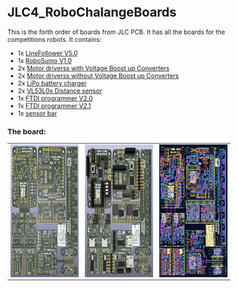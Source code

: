 # JLC4_RoboChalangeBoards
This is the forth order of boards from JLC PCB. It has all the boards for the competitions robots.
It contains:
- 1x [LineFollower V5.0](https://github.com/Tonikiller10000/LineFollower)
- 1x [RoboSumo V1.0](https://github.com/Tonikiller10000/RoboSumo)
- 2x [Motor driverss with Voltage Boost up Converters](https://github.com/Tonikiller10000/MotorDriver_1)
- 2x [Motor driverss without Voltage Boost up Converters](https://github.com/Tonikiller10000/MotorDriver_1)
- 2x [LiPo battery charger](https://github.com/Tonikiller10000/LiPo_BatteryCharger)
- 2x [VL53L0x Distance sensor](https://github.com/Tonikiller10000/VL53L0x_DistanceSensor)
- 1x [FTDI programmer V2.0](https://github.com/Tonikiller10000/CH340G-FTDI-PROGRAMER)
- 1x [FTDI programmer V2.1](https://github.com/Tonikiller10000/CH340G-FTDI-PROGRAMER)
- 1x [sensor bar](https://github.com/Tonikiller10000/ITR8307-TR8_SensorBar)

### The board:
<table>
  <tr>
    <td><img src="https://github.com/Tonikiller10000/JLC4_RoboChalangeBoards/blob/main/JLC4_Pictures/j4441.png" height = 300 width= 300  ></td>  
    <td><img src="https://github.com/Tonikiller10000/JLC4_RoboChalangeBoards/blob/main/JLC4_Pictures/j4443.png" height = 300 width= 300  ></td>  
    <td><img src="https://github.com/Tonikiller10000/JLC4_RoboChalangeBoards/blob/main/JLC4_Pictures/j441.png"  height = 300 width= 300  ></td>
  </tr>      
</table>
